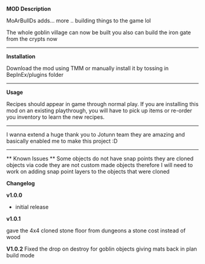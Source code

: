 **MOD Description** 

MoArBuIlDs
adds... more .. building things to the game lol

The whole goblin village can now be built
you also can build the iron gate from the crypts now 


---
**Installation**

Download the mod using TMM or manually install it by tossing in BepInEx/plugins folder

---
**Usage**

Recipes should appear in game through normal play. If you are installing this mod on an existing playthrough, you will have to pick up items or re-order you inventory to learn the new recipes.

---
I wanna extend a huge thank you to Jotunn team they are amazing and basically enabled me to make this project :D 

--- 

** Known Issues **
Some objects do not have snap points
they are cloned objects via code they are not custom made objects therefore I will need to work on adding snap point layers to the objects that were cloned


**Changelog**

**v1.0.0**

* initial release 

**v1.0.1** 

gave the 4x4 cloned stone floor from dungeons a stone cost instead of wood

**V1.0.2**
Fixed the drop on destroy for goblin objects giving mats back in plan build mode
